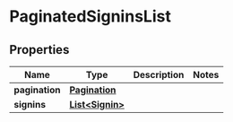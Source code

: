 

# PaginatedSigninsList

## Properties

Name | Type | Description | Notes
------------ | ------------- | ------------- | -------------
**pagination** | [**Pagination**](Pagination.md) |  | 
**signins** | [**List&lt;Signin&gt;**](Signin.md) |  | 




